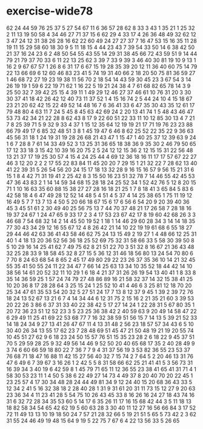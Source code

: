 # exercise-wide78
62
24
44
59
76
25
37
5
27
54
67
11
6
36
57
28
62
8
33
3
43
1
35
21
1
25
32
2
11
13
19
50
58
4
34
46
27
71
37
15
6
62
29
4
33
17
4
26
36
48
49
32
62
12
3
47
24
12
31
38
26
28
16
62
22
60
49
24
27
27
37
7
16
47
53
15
16
35
11
28
19
11
15
29
58
60
18
30
9
5
11
18
15
4
44
23
43
7
39
54
33
50
14
6
38
42
50
21
37
16
24
23
6
2
48
50
54
55
43
55
14
29
31
38
45
66
72
43
59
51
9
14
44
79
21
79
37
70
33
6
11
22
13
25
62
3
39
7
33
9
39
3
46
40
30
81
19
10
9
13
1
16
2
9
67
67
57
1
26
8
6
31
17
6
67
15
19
28
35
39
20
12
11
36
40
60
75
14
79
22
13
66
69
6
12
60
46
83
23
41
5
74
19
31
40
66
2
18
20
50
75
81
36
59
27
1
46
68
72
27
19
23
19
38
11
56
70
2
18
54
14
43
59
30
45
23
3
67
54
3
14
26
19
19
1
59
6
22
19
71
62
1
16
22
5
19
21
24
38
4
7
61
68
82
65
78
14
3
9
25
50
32
7
39
42
25
15
4
39
11
1
49
29
12
46
27
37
46
61
10
76
31
20
3
30
30
37
41
18
42
26
42
12
40
73
11
37
52
1
4
15
16
74
2
5
44
24
10
4
15
18
67
23
21
20
62
42
15
22
49
52
14
48
16
7
6
36
41
33
6
47
35
30
43
35
12
61
17
79
48
80
4
63
11
7
24
5
45
8
45
63
42
69
24
2
20
13
41
74
1
5
48
43
46
47
53
73
42
34
21
22
28
8
62
43
8
17
9
22
60
51
22
33
11
10
12
85
30
13
4
7
21
7
8
25
39
71
5
9
32
9
33
4
37
1
15
12
35
64
12
19
19
21
17
71
19
76
23
23
88
66
79
49
17
6
85
32
48
51
3
8
1
45
19
47
6
46
8
62
25
52
22
35
22
9
36
63
45
56
31
18
1
24
19
31
19
28
26
68
21
43
47
1
15
47
1
40
25
37
12
39
63
9
24
1
6
7
28
8
7
61
14
33
49
52
3
13
25
31
36
65
18
38
36
9
35
30
2
46
79
50
65
17
12
33
18
3
15
42
10
39
16
20
75
2
5
24
12
12
15
36
2
12
15
15
31
22
56
48
13
21
37
17
19
25
30
57
4
15
4
24
25
44
4
69
12
36
18
16
11
17
17
57
67
22
27
46
3
12
20
2
2
2
17
55
22
83
84
11
45
20
20
7
29
15
1
21
32
22
7
28
62
13
40
41
22
39
31
5
26
54
56
20
24
15
17
18
13
32
28
9
16
15
16
57
9
56
15
21
31
6
15
1
8
4
42
71
31
19
41
2
25
42
8
3
15
50
16
23
51
32
78
7
14
46
55
42
45
53
47
36
43
83
2
1
14
14
59
34
68
15
28
18
24
25
52
34
1
52
42
76
5
12
8
20
15
71
1
10
16
63
35
60
88
15
38
27
27
28
16
18
21
25
1
7
8
18
41
3
65
84
5
83
6
42
58
18
4
6
47
49
28
12
52
14
48
5
4
51
4
5
37
4
14
25
38
65
1
75
11
19
12
16
49
5
7
7
13
7
13
4
50
5
20
66
18
67
15
6
17
6
56
6
54
20
9
20
39
40
36
45
3
45
51
61
2
30
49
40
25
56
75
13
7
44
70
37
48
21
17
26
58
7
28
18
16
19
37
24
67
1
24
47
65
9
33
17
2
3
4
17
53
23
67
42
17
8
19
60
42
68
26
3
3
46
68
7
54
68
32
14
2
14
45
50
19
52
1
18
1
14
46
29
60
28
34
3
14
14
18
35
77
30
43
34
29
12
16
55
67
12
4
8
26
42
21
14
10
22
19
19
61
68
6
55
18
27
29
44
46
42
63
36
41
43
58
46
62
75
24
13
15
49
2
19
27
1
4
48
66
12
25
31
40
1
4
18
13
20
36
52
56
36
18
25
52
69
75
32
31
58
66
33
5
58
30
39
50
8
5
10
29
16
14
25
41
62
7
49
75
62
8
21
51
22
70
3
51
32
8
16
67
21
36
43
48
32
25
28
33
9
18
58
45
32
8
27
15
5
36
12
31
46
18
56
80
13
24
54
70
80
6
7
70
8
24
63
68
54
8
65
2
45
17
49
80
29
22
23
26
37
35
36
10
14
21
32
45
55
35
41
50
55
24
11
22
34
47
7
66
14
25
63
13
34
10
35
52
18
44
42
14
10
38
56
14
61
20
52
32
11
10
29
1
6
18
4
21
37
31
26
26
19
54
13
40
41
1
8
33
8
35
14
36
59
25
1
57
24
74
79
27
48
86
89
16
21
58
32
37
14
32
15
38
41
25
10
20
36
8
17
28
28
64
3
25
15
24
1
25
52
10
41
4
46
6
3
25
81
12
18
70
20
25
34
47
61
35
53
54
20
32
5
27
51
24
17
7
13
8
12
37
9
45
1
39
2
39
72
76
18
24
13
52
67
13
21
6
7
4
14
34
44
6
12
31
75
2
15
16
2
21
35
21
60
3
39
53
20
22
26
3
86
6
37
31
33
40
22
38
42
5
17
27
14
24
1
22
28
31
5
67
80
35
1
20
72
36
23
51
12
52
23
3
5
23
25
36
38
42
2
40
59
63
9
20
49
14
58
47
22
6
29
49
11
25
41
69
22
53
68
77
7
16
32
38
59
51
56
15
7
14
13
5
39
21
52
33
14
18
24
34
9
27
13
41
26
47
67
11
4
13
31
48
2
56
23
18
57
57
34
43
6
5
10
30
40
26
34
13
55
17
62
23
7
28
48
69
51
45
47
21
50
48
19
21
19
20
55
74
10
45
51
27
62
9
6
18
23
24
50
15
57
76
51
15
35
23
28
2
6
18
22
9
45
37
51
70
5
29
59
28
25
9
32
49
56
14
46
9
52
50
20
40
65
68
17
35
2
40
28
49
9
3
74
6
60
66
59
18
80
22
7
36
7
7
9
4
31
37
56
19
3
53
82
36
55
23
53
37
76
68
71
18
47
16
88
11
42
15
27
56
40
32
7
15
74
2
7
64
5
2
20
46
13
31
76
47
6
49
6
7
39
67
3
16
26
1
2
42
5
5
8
31
58
66
62
25
21
41
41
5
3
56
73
31
16
39
34
3
40
19
6
42
59
8
1
45
79
71
65
11
12
36
55
23
38
41
65
41
31
71
4
1
58
30
53
23
11
1
4
50
5
38
6
22
49
27
14
73
4
49
37
8
20
40
70
20
22
45
1
23
25
57
4
17
30
34
48
28
24
44
49
81
34
9
12
24
40
15
20
68
36
43
33
5
12
34
2
41
5
16
32
38
18
2
28
40
28
1
31
9
31
61
20
31
11
73
15
12
27
9
20
63
23
36
34
4
11
23
41
28
5
54
75
10
26
43
45
33
8
16
26
16
24
27
18
43
74
16
31
6
32
72
28
34
35
53
60
5
14
17
6
35
26
11
17
16
15
68
42
44
3
5
11
18
13
18
82
58
34
54
65
42
62
19
5
60
63
28
3
30
40
11
12
27
16
56
66
84
3
17
52
72
11
49
13
13
10
19
18
50
24
7
57
21
28
32
66
5
19
21
51
5
65
5
73
42
2
3
62
31
55
24
46
49
19
48
15
64
9
19
5
22
75
7
67
6
4
22
13
56
33
5
26
65
